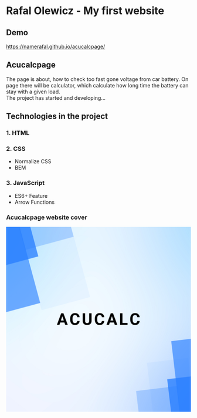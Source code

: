 # Rafal Olewicz - My first website

## Demo
https://namerafal.github.io/acucalcpage/

## Acucalcpage

The page is about, how to check too fast gone voltage from car battery.
On page there will be calculator, which calculate how long time the battery can stay with a given load. <br>
The project has started and developing...

## Technologies in the project

### 1. HTML
### 2. CSS
 - Normalize CSS
 - BEM
### 3. JavaScript
 -  ES6+ Feature
 -  Arrow Functions

### Acucalcpage website cover
![acucalcpage website cover png](images/share.png)
